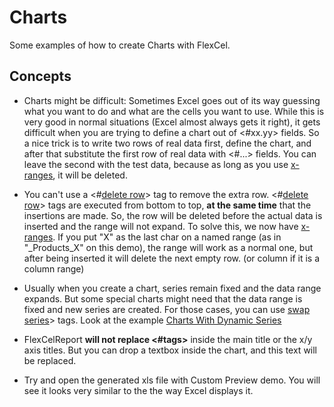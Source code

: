 # Charts

Some examples of how to create Charts with FlexCel.

## Concepts

- Charts might be difficult: Sometimes Excel goes out of its way
  guessing what you want to do and what are the cells you want to
  use. While this is very good in normal situations (Excel almost
  always gets it right), it gets difficult when you are trying to
  define a chart out of \<\#xx.yy\> fields. So a nice trick is to
  write two rows of real data first, define the chart, and after
  that substitute the first row of real data with \<\#\...\> fields.
  You can leave the second with the test data, because as long as
  you use [x-ranges](https://doc.tmssoftware.com/flexcel/vcl/guides/reports-designer-guide.html#x-ranges), it will be deleted.

- You can't use a  \<\#[delete row](https://doc.tmssoftware.com/flexcel/vcl/guides/reports-tag-reference.html#delete-row)\> tag to remove the extra row. \<\#[delete row](https://doc.tmssoftware.com/flexcel/vcl/guides/reports-tag-reference.html#delete-row)\> tags are
  executed from bottom to top, **at the same time** that the
  insertions are made. So, the row will be deleted before the actual
  data is inserted and the range will not expand. To solve this, we
  now have [x-ranges](https://doc.tmssoftware.com/flexcel/vcl/guides/reports-designer-guide.html#x-ranges). If you put \"X\" as the last char on a
  named range (as in \"\_Products\_X\" on this demo), the range will
  work as a normal one, but after being inserted it will delete the
  next empty row. (or column if it is a column range)

- Usually when you create a chart, series remain fixed and the data
  range expands. But some special charts might need that the data range is fixed
  and new series are created. For those cases, you can use [swap series](https://doc.tmssoftware.com/flexcel/vcl/guides/reports-tag-reference.html#swap-series)\> tags. Look at the example [Charts With Dynamic Series](https://doc.tmssoftware.com/flexcel/vcl/samples/delphi/reports/charts-with-dynamic-series/index.html) 

- FlexCelReport **will not replace \<\#tags\>** inside the main title
  or the x/y axis titles. But you can drop a textbox inside the
  chart, and this text will be replaced.

- Try and open the generated xls file with Custom Preview demo. You
  will see it looks very similar to the the way Excel displays it.
